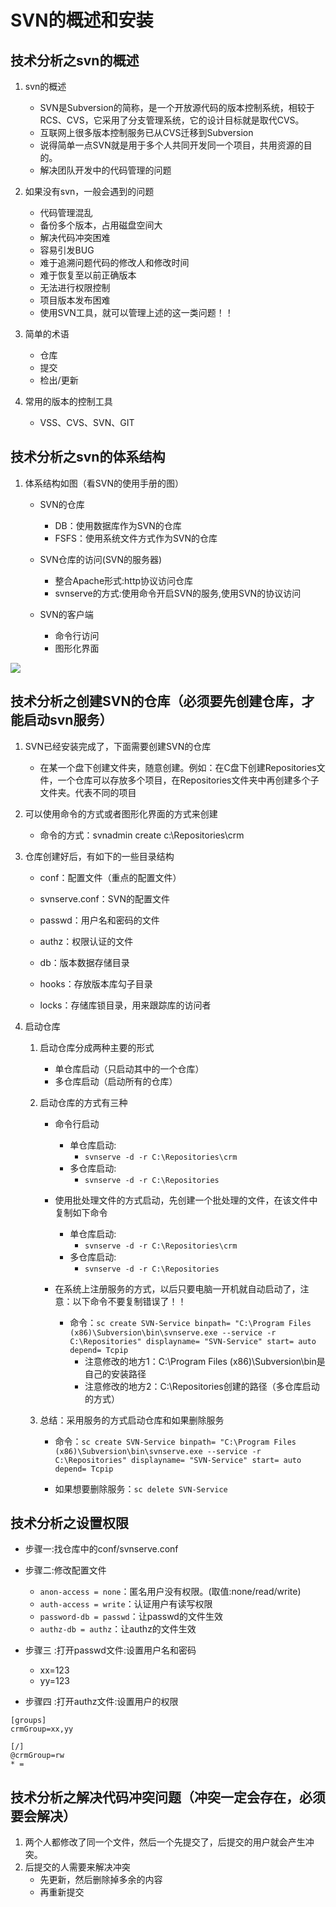 # SVN的概述和安装 
	
## 技术分析之svn的概述
1. svn的概述
	- SVN是Subversion的简称，是一个开放源代码的版本控制系统，相较于RCS、CVS，它采用了分支管理系统，它的设计目标就是取代CVS。
	- 互联网上很多版本控制服务已从CVS迁移到Subversion
	- 说得简单一点SVN就是用于多个人共同开发同一个项目，共用资源的目的。
	- 解决团队开发中的代码管理的问题
	
2. 如果没有svn，一般会遇到的问题
	- 代码管理混乱
	- 备份多个版本，占用磁盘空间大
	- 解决代码冲突困难
	- 容易引发BUG
	- 难于追溯问题代码的修改人和修改时间
	- 难于恢复至以前正确版本
	- 无法进行权限控制
	- 项目版本发布困难
	- 使用SVN工具，就可以管理上述的这一类问题！！
	
3. 简单的术语
	- 仓库
	- 提交
	- 检出/更新
	
4. 常用的版本的控制工具
	- VSS、CVS、SVN、GIT

## 技术分析之svn的体系结构
1. 体系结构如图（看SVN的使用手册的图）
	- SVN的仓库
		- DB：使用数据库作为SVN的仓库
		- FSFS：使用系统文件方式作为SVN的仓库
		
	- SVN仓库的访问(SVN的服务器)
		- 整合Apache形式:http协议访问仓库
		- svnserve的方式:使用命令开启SVN的服务,使用SVN的协议访问
		
	- SVN的客户端
		- 命令行访问
		- 图形化界面
	
![](../pictures/01-svn的体系结构.bmp)

## 技术分析之创建SVN的仓库（必须要先创建仓库，才能启动svn服务）
1. SVN已经安装完成了，下面需要创建SVN的仓库
	- 在某一个盘下创建文件夹，随意创建。例如：在C盘下创建Repositories文件，一个仓库可以存放多个项目，在Repositories文件夹中再创建多个子文件夹。代表不同的项目
	
2. 可以使用命令的方式或者图形化界面的方式来创建
	- 命令的方式：svnadmin create c:\Repositories\crm
	
3. 仓库创建好后，有如下的一些目录结构
	- conf：配置文件（重点的配置文件）
	- svnserve.conf：SVN的配置文件
	- passwd：用户名和密码的文件
	- authz：权限认证的文件
		
	- db：版本数据存储目录
	- hooks：存放版本库勾子目录
	- locks：存储库锁目录，用来跟踪库的访问者
	
4. 启动仓库
	1. 启动仓库分成两种主要的形式
		- 单仓库启动（只启动其中的一个仓库）
		- 多仓库启动（启动所有的仓库）
		
	2. 启动仓库的方式有三种
		- 命令行启动
			- 单仓库启动:
				- `svnserve -d -r C:\Repositories\crm`
			- 多仓库启动:
				- `svnserve -d -r C:\Repositories`
			
		- 使用批处理文件的方式启动，先创建一个批处理的文件，在该文件中复制如下命令
			- 单仓库启动:
				- `svnserve -d -r C:\Repositories\crm`
			- 多仓库启动:
				- `svnserve -d -r C:\Repositories`
			
		- 在系统上注册服务的方式，以后只要电脑一开机就自动启动了，注意：以下命令不要复制错误了！！
			- 命令：`sc create SVN-Service binpath= "C:\Program Files (x86)\Subversion\bin\svnserve.exe --service -r C:\Repositories" displayname= "SVN-Service" start= auto depend= Tcpip`
				- 注意修改的地方1：C:\Program Files (x86)\Subversion\bin是自己的安装路径
				- 注意修改的地方2：C:\Repositories创建的路径（多仓库启动的方式）
			
	3. 总结：采用服务的方式启动仓库和如果删除服务
		- 命令：`sc create SVN-Service binpath= "C:\Program Files (x86)\Subversion\bin\svnserve.exe --service -r C:\Repositories" displayname= "SVN-Service" start= auto depend= Tcpip`
			
		- 如果想要删除服务：`sc delete SVN-Service`

## 技术分析之设置权限
- 步骤一:找仓库中的conf/svnserve.conf
- 步骤二:修改配置文件
	- `anon-access = none`：匿名用户没有权限。(取值:none/read/write)		
	- `auth-access = write`：认证用户有读写权限
	- `password-db = passwd`：让passwd的文件生效
	- `authz-db = authz`：让authz的文件生效
	
- 步骤三 :打开passwd文件:设置用户名和密码
	- xx=123
	- yy=123
	
- 步骤四	:打开authz文件:设置用户的权限
```
[groups]
crmGroup=xx,yy

[/]
@crmGroup=rw
* = 
```

## 技术分析之解决代码冲突问题（冲突一定会存在，必须要会解决）
1. 两个人都修改了同一个文件，然后一个先提交了，后提交的用户就会产生冲突。
2. 后提交的人需要来解决冲突
	- 先更新，然后删除掉多余的内容
	- 再重新提交